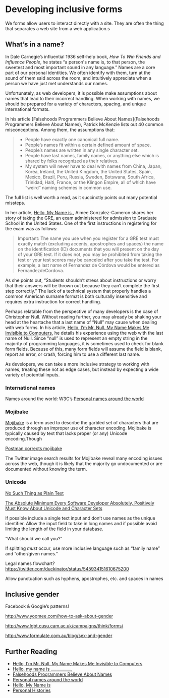 # Developing inclusive forms

We forms allow users to interact directly with a site. They are often the thing that separates a web site from a web application.s

## What’s in a name?

In Dale Carnegie’s influential 1936 self-help book, *How To Win Friends and Influence People*, he states “a person's name is, to that person, the sweetest and most important sound in any language.” Names are a core part of our personal identities. We often identify with them, turn at the sound of them said across the room, and intuitively appreciate when a person we have just met understands our names.

Unfortunately, as web developers, it is possible make assumptions about names that lead to their incorrect handling. When working with names, we should be prepared for a variety of characters, spacing, and unique international formats.

In his article [Falsehoods Programmers Believe About Names](Falsehoods Programmers Believe About Names), Patrick McKenzie lists out 40 common misconceptions. Among them, the assumptions that:

> - People have exactly one canonical full name.
> - People’s names fit within a certain defined amount of space.
> - People’s names are written in any single character set.
> - People have last names, family names, or anything else which is shared by folks recognized as their relatives.
> - My system will never have to deal with names from China, Japan, Korea, Ireland, the United Kingdom, the United States, Spain, Mexico, Brazil, Peru, Russia, Sweden, Botswana, South Africa, Trinidad, Haiti, France, or the Klingon Empire, all of which have “weird” naming schemes in common use.

The full list is well worth a read, as it succinctly points out many potential missteps.

In her article, [Hello, My Name is <Error>](http://alistapart.com/article/hello-my-name-is-error), Aimee Gonzalez-Cameron shares her story of taking the GRE, an exam administered for admission to Graduate School in the United States. One of the first instructions in registering for the exam was as follows:

> Important: The name you use when you register for a GRE test must exactly match (excluding accents, apostrophes and spaces) the name on the identification (ID) documents that you will present on the day of your GRE test. If it does not, you may be prohibited from taking the test or your test scores may be canceled after you take the test. For example, a last name of Fernandez de Córdova would be entered as FernandezdeCordova.

As she points out, “Students shouldn’t stress about instructions or worry that their answers will be thrown out because they can’t complete the first step correctly.” The lack of a technical system that properly handles a common American surname format is both culturally insensitive and requires extra instruction for correct handling. 

Perhaps relatable from the perspective of many developers is the case of Christopher Null. Without reading further, you may already be shaking your head at the heartache that a last name of “Null” may cause when dealing with web forms. In his article, [Hello, I’m Mr. Null. My Name Makes Me Invisible to Computers](http://www.wired.com/2015/11/null/), he details his experience using the web with the last name of Null. Since “null” is used to represent an empty string in the majority of programming languages, it is sometimes used to check for blank form fields. Because of this, many form fields will assume the field is blank, report an error, or crash, forcing him to use a different last name.

As developers, we can take a more inclusive strategy to working with names, treating these not as edge cases, but instead by expecting a wide variety of potential inputs.

### International names

Names around the world: W3C’s [Personal names around the world](https://www.w3.org/International/questions/qa-personal-names)

### Mojibake

[Mojibake](https://en.wikipedia.org/wiki/Mojibake) is a term used to describe the garbled set of characters that are produced through an improper use of character encoding. Mojibake is typically caused by text that lacks proper (or any) Unicode encoding.Though

[Postman corrects mojibake](http://text-mode.tumblr.com/post/31409503070/russian-postmen-fix-an-error-caused-by-an)

The Twitter image search results for Mojibake reveal many encoding issues across the web, though it is likely that the majority go undocumented or are documented without knowing the term.


### Unicode

[No Such Thing as Plain Text](https://www.cqse.eu/en/blog/no-such-thing-as-plain-text/)

[The Absolute Minimum Every Software Developer Absolutely, Positively Must Know About Unicode and Character Sets](http://www.joelonsoftware.com/articles/Unicode.html)


If possible include a single text input and don’t use names as the unique identifier. Allow the input field to take in long names and if possible avoid limiting the length of the field in your database.

“What should we call you?”

If splitting *must* occur, use more inclusive language such as “family name” and “other/given names.”

Legal names flowchart? https://twitter.com/duckinator/status/545934151610675200

Allow punctuation such as hyphens, apostrophes, etc. and spaces in names

## Inclusive gender

Facebook & Google’s patterns!

http://www.yoomee.com/how-to-ask-about-gender

http://www.lgbt.cusu.cam.ac.uk/campaigns/think/forms/


http://www.formulate.com.au/blog/sex-and-gender


## Further Reading

- [Hello, I’m Mr. Null. My Name Makes Me Invisible to Computers](http://www.wired.com/2015/11/null/)
- [Hello, my name is __________.](http://patch.codes/talks/hello-my-name-is/)
- [Falsehoods Programmers Believe About Names](http://www.kalzumeus.com/2010/06/17/falsehoods-programmers-believe-about-names/)
- [Personal names around the world](https://www.w3.org/International/questions/qa-personal-names)
- [Hello, My Name is <Error>](http://alistapart.com/article/hello-my-name-is-error)
- [Personal Histories](http://www.sarawb.com/2015/01/13/personal-histories/)

